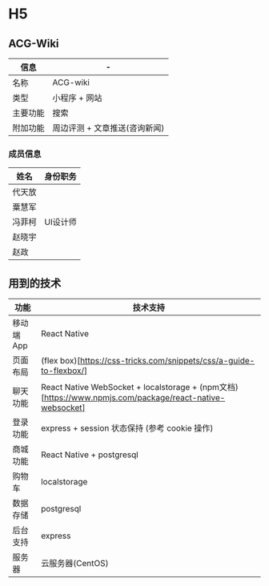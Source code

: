 # H5

## ACG-Wiki
信息|-
-|-
名称|ACG-wiki
类型|小程序 + 网站
主要功能|搜索
附加功能|周边评测 + 文章推送(咨询新闻)

### 成员信息

姓名|身份职务
-|-
代天放|
粟慧军|
冯菲柯|UI设计师
赵晓宇|
赵政|

## 用到的技术

功能|技术支持
-|-
移动端App|React Native
页面布局|(flex box)[https://css-tricks.com/snippets/css/a-guide-to-flexbox/]
聊天功能|React Native WebSocket + localstorage + (npm文档)[https://www.npmjs.com/package/react-native-websocket]
登录功能|express + session 状态保持 (参考 cookie 操作)
商城功能|React Native + postgresql
购物车|localstorage
数据存储|postgresql
后台支持|express
服务器|云服务器(CentOS)
